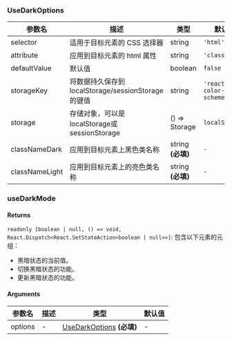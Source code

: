 ### UseDarkOptions

| 参数名         | 描述                                                | 类型              | 默认值                     |
| -------------- | --------------------------------------------------- | ----------------- | -------------------------- |
| selector       | 适用于目标元素的 CSS 选择器                         | string            | `'html'`                   |
| attribute      | 应用到目标元素的 html 属性                          | string            | `'class'`                  |
| defaultValue   | 默认值                                              | boolean           | `false`                    |
| storageKey     | 将数据持久保存到 localStorage/sessionStorage 的键值 | string            | `'reactuses-color-scheme'` |
| storage        | 存储对象，可以是localStorage或sessionStorage        | () => Storage     | `localStorage`             |
| classNameDark  | 应用到目标元素上黑色类名称                          | string **(必填)** | `-`                        |
| classNameLight | 应用到目标元素上的亮色类名称                        | string **(必填)** | `-`                        |

### useDarkMode

#### Returns

`readonly [boolean | null, () => void, React.Dispatch<React.SetStateAction<boolean | null>>]`: 包含以下元素的元组：

- 黑暗状态的当前值。
- 切换黑暗状态的功能。
- 更新黑暗状态的功能。

#### Arguments

| 参数名  | 描述 | 类型                                         | 默认值 |
| ------- | ---- | -------------------------------------------- | ------ |
| options | -    | [UseDarkOptions](#UseDarkOptions) **(必填)** | -      |
